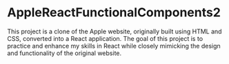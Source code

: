 # AppleReactFunctionalComponents2
This project is a clone of the Apple website, originally built using HTML and CSS, converted into a React application. The goal of this project is to practice and enhance my skills in React while closely mimicking the design and functionality of the original website.
